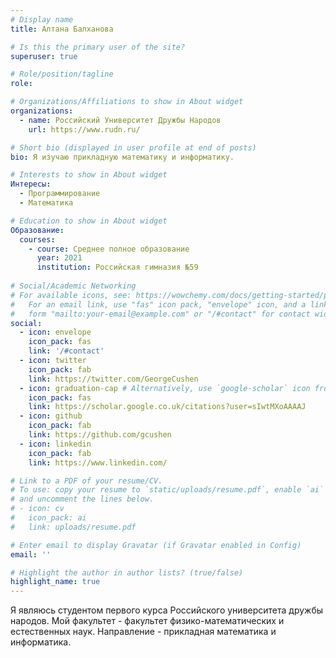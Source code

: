 ```yaml
---
# Display name
title: Алтана Балханова

# Is this the primary user of the site?
superuser: true

# Role/position/tagline
role: 

# Organizations/Affiliations to show in About widget
organizations:
  - name: Российский Университет Дружбы Народов
    url: https://www.rudn.ru/

# Short bio (displayed in user profile at end of posts)
bio: Я изучаю прикладную математику и информатику.

# Interests to show in About widget
Интересы:
  - Программирование
  - Математика

# Education to show in About widget
Образование:
  courses:
    - course: Среднее полное образование
      year: 2021
      institution: Российская гимназия №59
      
# Social/Academic Networking
# For available icons, see: https://wowchemy.com/docs/getting-started/page-builder/#icons
#   For an email link, use "fas" icon pack, "envelope" icon, and a link in the
#   form "mailto:your-email@example.com" or "/#contact" for contact widget.
social:
  - icon: envelope
    icon_pack: fas
    link: '/#contact'
  - icon: twitter
    icon_pack: fab
    link: https://twitter.com/GeorgeCushen
  - icon: graduation-cap # Alternatively, use `google-scholar` icon from `ai` icon pack
    icon_pack: fas
    link: https://scholar.google.co.uk/citations?user=sIwtMXoAAAAJ
  - icon: github
    icon_pack: fab
    link: https://github.com/gcushen
  - icon: linkedin
    icon_pack: fab
    link: https://www.linkedin.com/

# Link to a PDF of your resume/CV.
# To use: copy your resume to `static/uploads/resume.pdf`, enable `ai` icons in `params.toml`,
# and uncomment the lines below.
# - icon: cv
#   icon_pack: ai
#   link: uploads/resume.pdf

# Enter email to display Gravatar (if Gravatar enabled in Config)
email: ''

# Highlight the author in author lists? (true/false)
highlight_name: true
---
```


Я являюсь студентом первого курса Российского университета дружбы народов. Мой факультет - факультет физико-математических и естественных наук. Направление - прикладная математика и информатика.

